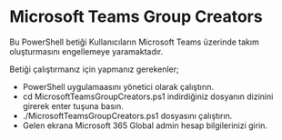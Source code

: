 # Microsoft Teams Group Creators
Bu PowerShell betiği Kullanıcıların Microsoft Teams üzerinde takım oluşturmasını engellemeye yaramaktadır.


Betiği çalıştırmanız için yapmanız gerekenler;
- PowerShell uygulamaasını yönetici olarak çalıştırın.
- cd MicrosoftTeamsGroupCreators.ps1 indirdiğiniz dosyanın dizinini girerek enter tuşuna basın.
- ./MicrosoftTeamsGroupCreators.ps1 dosyasını çalıştırın.
- Gelen ekrana Microsoft 365 Global admin hesap bilgilerinizi girin.
